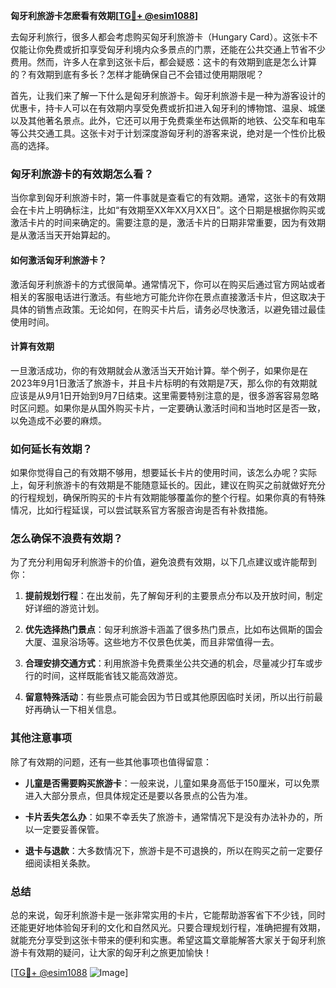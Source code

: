 **匈牙利旅游卡怎麽看有效期[[TG💪+ @esim1088](https://t.me/s/esim1088)]**

去匈牙利旅行，很多人都会考虑购买匈牙利旅游卡（Hungary Card）。这张卡不仅能让你免费或折扣享受匈牙利境内众多景点的门票，还能在公共交通上节省不少费用。然而，许多人在拿到这张卡后，都会疑惑：这卡的有效期到底是怎么计算的？有效期到底有多长？怎样才能确保自己不会错过使用期限呢？

首先，让我们来了解一下什么是匈牙利旅游卡。匈牙利旅游卡是一种为游客设计的优惠卡，持卡人可以在有效期内享受免费或折扣进入匈牙利的博物馆、温泉、城堡以及其他著名景点。此外，它还可以用于免费乘坐布达佩斯的地铁、公交车和电车等公共交通工具。这张卡对于计划深度游匈牙利的游客来说，绝对是一个性价比极高的选择。

### 匈牙利旅游卡的有效期怎么看？

当你拿到匈牙利旅游卡时，第一件事就是查看它的有效期。通常，这张卡的有效期会在卡片上明确标注，比如“有效期至XX年XX月XX日”。这个日期是根据你购买或激活卡片的时间来确定的。需要注意的是，激活卡片的日期非常重要，因为有效期是从激活当天开始算起的。

#### 如何激活匈牙利旅游卡？

激活匈牙利旅游卡的方式很简单。通常情况下，你可以在购买后通过官方网站或者相关的客服电话进行激活。有些地方可能允许你在景点直接激活卡片，但这取决于具体的销售点政策。无论如何，在购买卡片后，请务必尽快激活，以避免错过最佳使用时间。

#### 计算有效期

一旦激活成功，你的有效期就会从激活当天开始计算。举个例子，如果你是在2023年9月1日激活了旅游卡，并且卡片标明的有效期是7天，那么你的有效期就应该是从9月1日开始到9月7日结束。这里需要特别注意的是，很多游客容易忽略时区问题。如果你是从国外购买卡片，一定要确认激活时间和当地时区是否一致，以免造成不必要的麻烦。

### 如何延长有效期？

如果你觉得自己的有效期不够用，想要延长卡片的使用时间，该怎么办呢？实际上，匈牙利旅游卡的有效期是不能随意延长的。因此，建议在购买之前就做好充分的行程规划，确保所购买的卡片有效期能够覆盖你的整个行程。如果你真的有特殊情况，比如行程延误，可以尝试联系官方客服咨询是否有补救措施。

### 怎么确保不浪费有效期？

为了充分利用匈牙利旅游卡的价值，避免浪费有效期，以下几点建议或许能帮到你：

1. **提前规划行程**：在出发前，先了解匈牙利的主要景点分布以及开放时间，制定好详细的游览计划。
   
2. **优先选择热门景点**：匈牙利旅游卡涵盖了很多热门景点，比如布达佩斯的国会大厦、温泉浴场等。这些地方不仅景色优美，而且非常值得一去。

3. **合理安排交通方式**：利用旅游卡免费乘坐公共交通的机会，尽量减少打车或步行的时间，这样既能省钱又能高效游览。

4. **留意特殊活动**：有些景点可能会因为节日或其他原因临时关闭，所以出行前最好再确认一下相关信息。

### 其他注意事项

除了有效期的问题，还有一些其他事项也值得留意：

- **儿童是否需要购买旅游卡**：一般来说，儿童如果身高低于150厘米，可以免票进入大部分景点，但具体规定还是要以各景点的公告为准。
  
- **卡片丢失怎么办**：如果不幸丢失了旅游卡，通常情况下是没有办法补办的，所以一定要妥善保管。

- **退卡与退款**：大多数情况下，旅游卡是不可退换的，所以在购买之前一定要仔细阅读相关条款。

### 总结

总的来说，匈牙利旅游卡是一张非常实用的卡片，它能帮助游客省下不少钱，同时还能更好地体验匈牙利的文化和自然风光。只要合理规划行程，准确把握有效期，就能充分享受到这张卡带来的便利和实惠。希望这篇文章能解答大家关于匈牙利旅游卡有效期的疑问，让大家的匈牙利之旅更加愉快！

[[TG💪+ @esim1088](https://t.me/s/esim1088) ![Image](https://i.postimg.cc/4NQfJmqS/Snipaste-2025-05-13-00-14-12.png)]